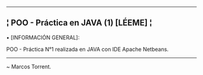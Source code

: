 --------------------------------------------------------
¦ POO - Práctica en JAVA (1) [LÉEME] ¦
--------------------------------------------------------

• [INFORMACIÓN GENERAL]:

POO - Práctica N°1 realizada en JAVA con IDE Apache Netbeans.

--------------------------------------------------------

~ Marcos Torrent.
